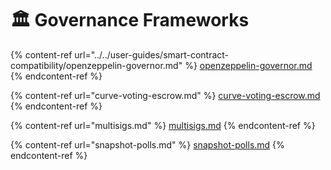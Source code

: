# 🏛 Governance Frameworks

{% content-ref url="../../user-guides/smart-contract-compatibility/openzeppelin-governor.md" %}
[openzeppelin-governor.md](../../user-guides/smart-contract-compatibility/openzeppelin-governor.md)
{% endcontent-ref %}

{% content-ref url="curve-voting-escrow.md" %}
[curve-voting-escrow.md](curve-voting-escrow.md)
{% endcontent-ref %}

{% content-ref url="multisigs.md" %}
[multisigs.md](multisigs.md)
{% endcontent-ref %}

{% content-ref url="snapshot-polls.md" %}
[snapshot-polls.md](snapshot-polls.md)
{% endcontent-ref %}
